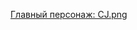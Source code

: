 [Главный персонаж: CJ.png](https://raw.githubusercontent.com/KocTonpaB/Soap/master/Assets/Sprites/CJ.png)
